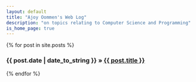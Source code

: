 ```yaml
---
layout: default
title: "Ajoy Oommen's Web Log"
description: "on topics relating to Computer Science and Programming"
is_home_page: true
---
```

{% for post in site.posts %}
  <h3>
    <span class="font-monaco font-size-70pc">
      {{ post.date | date_to_string }} &raquo; </span>
    <a href="{{ post.url  }}">
      {{ post.title }}</a>
  </h3>
{% endfor %}

